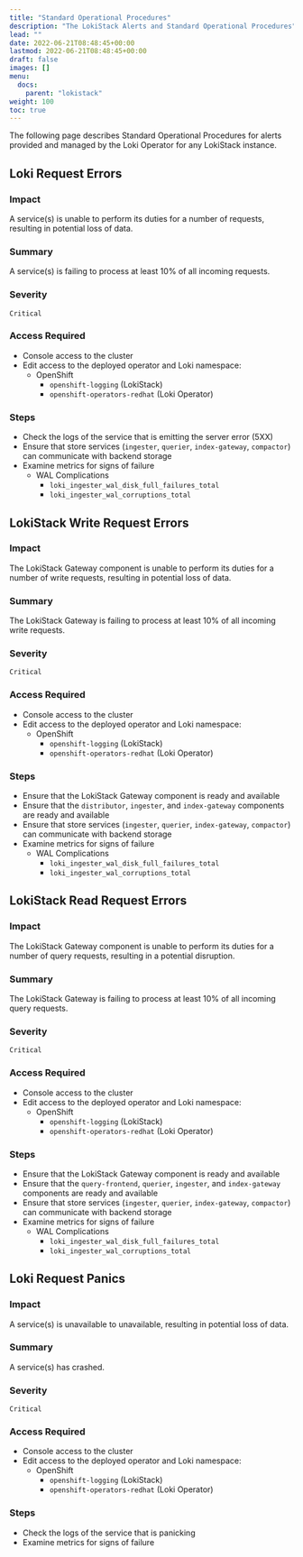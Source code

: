 ```yaml
---
title: "Standard Operational Procedures"
description: "The LokiStack Alerts and Standard Operational Procedures"
lead: ""
date: 2022-06-21T08:48:45+00:00
lastmod: 2022-06-21T08:48:45+00:00
draft: false
images: []
menu:
  docs:
    parent: "lokistack"
weight: 100
toc: true
---
```


The following page describes Standard Operational Procedures for alerts provided and managed by the Loki Operator for any LokiStack instance.

## Loki Request Errors

### Impact

A service(s) is unable to perform its duties for a number of requests, resulting in potential loss of data.

### Summary

A service(s) is failing to process at least 10% of all incoming requests.

### Severity

`Critical`

### Access Required

- Console access to the cluster
- Edit access to the deployed operator and Loki namespace:
  - OpenShift
    - `openshift-logging` (LokiStack)
    - `openshift-operators-redhat` (Loki Operator)

### Steps

- Check the logs of the service that is emitting the server error (5XX)
- Ensure that store services (`ingester`, `querier`, `index-gateway`, `compactor`) can communicate with backend storage
- Examine metrics for signs of failure
  - WAL Complications
    - `loki_ingester_wal_disk_full_failures_total`
    - `loki_ingester_wal_corruptions_total`

## LokiStack Write Request Errors

### Impact

The LokiStack Gateway component is unable to perform its duties for a number of write requests, resulting in potential loss of data.

### Summary

The LokiStack Gateway is failing to process at least 10% of all incoming write requests.

### Severity

`Critical`

### Access Required

- Console access to the cluster
- Edit access to the deployed operator and Loki namespace:
  - OpenShift
    - `openshift-logging` (LokiStack)
    - `openshift-operators-redhat` (Loki Operator)

### Steps

- Ensure that the LokiStack Gateway component is ready and available
- Ensure that the `distributor`, `ingester`, and `index-gateway` components are ready and available
- Ensure that store services (`ingester`, `querier`, `index-gateway`, `compactor`) can communicate with backend storage
- Examine metrics for signs of failure
  - WAL Complications
    - `loki_ingester_wal_disk_full_failures_total`
    - `loki_ingester_wal_corruptions_total`

## LokiStack Read Request Errors

### Impact

The LokiStack Gateway component is unable to perform its duties for a number of query requests, resulting in a potential disruption.

### Summary

The LokiStack Gateway is failing to process at least 10% of all incoming query requests.

### Severity

`Critical`

### Access Required

- Console access to the cluster
- Edit access to the deployed operator and Loki namespace:
  - OpenShift
    - `openshift-logging` (LokiStack)
    - `openshift-operators-redhat` (Loki Operator)

### Steps

- Ensure that the LokiStack Gateway component is ready and available
- Ensure that the `query-frontend`, `querier`, `ingester`, and `index-gateway` components are ready and available
- Ensure that store services (`ingester`, `querier`, `index-gateway`, `compactor`) can communicate with backend storage
- Examine metrics for signs of failure
  - WAL Complications
    - `loki_ingester_wal_disk_full_failures_total`
    - `loki_ingester_wal_corruptions_total`

## Loki Request Panics

### Impact

A service(s) is unavailable to unavailable, resulting in potential loss of data.

### Summary

A service(s) has crashed.

### Severity

`Critical`

### Access Required

- Console access to the cluster
- Edit access to the deployed operator and Loki namespace:
  - OpenShift
    - `openshift-logging` (LokiStack)
    - `openshift-operators-redhat` (Loki Operator)

### Steps

- Check the logs of the service that is panicking
- Examine metrics for signs of failure
